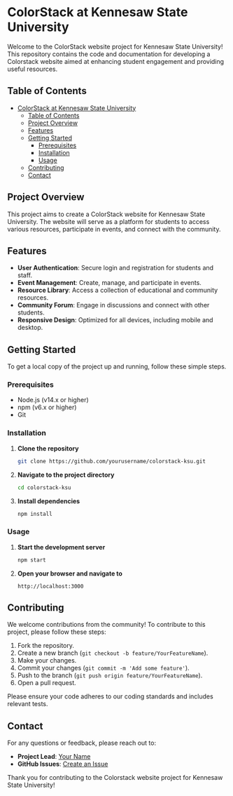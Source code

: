 # ColorStack at Kennesaw State University

Welcome to the ColorStack website project for Kennesaw State University! This repository contains the code and documentation for developing a Colorstack website aimed at enhancing student engagement and providing useful resources.

## Table of Contents

- [ColorStack at Kennesaw State University](#colorstack-at-kennesaw-state-university)
  - [Table of Contents](#table-of-contents)
  - [Project Overview](#project-overview)
  - [Features](#features)
  - [Getting Started](#getting-started)
    - [Prerequisites](#prerequisites)
    - [Installation](#installation)
    - [Usage](#usage)
  - [Contributing](#contributing)
  - [Contact](#contact)

## Project Overview

This project aims to create a ColorStack website for Kennesaw State University. The website will serve as a platform for students to access various resources, participate in events, and connect with the community.

## Features

- **User Authentication**: Secure login and registration for students and staff.
- **Event Management**: Create, manage, and participate in events.
- **Resource Library**: Access a collection of educational and community resources.
- **Community Forum**: Engage in discussions and connect with other students.
- **Responsive Design**: Optimized for all devices, including mobile and desktop.

## Getting Started

To get a local copy of the project up and running, follow these simple steps.

### Prerequisites

- Node.js (v14.x or higher)
- npm (v6.x or higher)
- Git

### Installation

1. **Clone the repository**
    ```bash
    git clone https://github.com/yourusername/colorstack-ksu.git
    ```
2. **Navigate to the project directory**
    ```bash
    cd colorstack-ksu
    ```
3. **Install dependencies**
    ```bash
    npm install
    ```

### Usage

1. **Start the development server**
    ```bash
    npm start
    ```
2. **Open your browser and navigate to**
    ```
    http://localhost:3000
    ```

## Contributing

We welcome contributions from the community! To contribute to this project, please follow these steps:

1. Fork the repository.
2. Create a new branch (`git checkout -b feature/YourFeatureName`).
3. Make your changes.
4. Commit your changes (`git commit -m 'Add some feature'`).
5. Push to the branch (`git push origin feature/YourFeatureName`).
6. Open a pull request.

Please ensure your code adheres to our coding standards and includes relevant tests.


## Contact

For any questions or feedback, please reach out to:

- **Project Lead**: [Your Name](name123@kennesaw.edu)
- **GitHub Issues**: [Create an Issue](https://github.com/yourusername/colorstack-ksu/issues)

Thank you for contributing to the Colorstack website project for Kennesaw State University!
